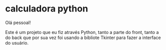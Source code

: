 # calculadora python
 Olá pessoal! 
 
 Este é um projeto que eu fiz através Python, tanto a parte do front, tanto a do back que por sua vez foi usando a bibliote Tkinter para fazer a interface do usuário.
